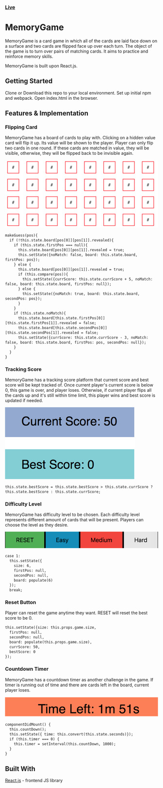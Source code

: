 ### [Live](http://www.dongjinxu.com/MemoryGame/)

# MemoryGame

MemoryGame is a card game in which all of the cards are laid face down on a surface and two cards are flipped face up over each turn. The object of the game is to turn over pairs of matching cards. It aims to practice and reinforce memory skills.

MemoryGame is built upon React.js.

## Getting Started
Clone or Download this repo to your local environment. Set up initial npm and webpack. Open index.html in the browser.

## Features & Implementation

### Flipping Card
MemoryGame has a board of cards to play with. Clicking on a hidden value card will flip it up. Its value will be shown to the player. Player can only flip two cards in one round. If these cards are matched in value, they will be visible, otherwise, they will be flipped back to be invisible again.

![board](images/board.png)

```
makeGuess(pos){
  if (!this.state.board[pos[0]][pos[1]].revealed){
    if (this.state.firstPos === null){
      this.state.board[pos[0]][pos[1]].revealed = true;
      this.setState({noMatch: false, board: this.state.board, firstPos: pos});
    } else {
      this.state.board[pos[0]][pos[1]].revealed = true;
      if (this.compare(pos)){
        this.setState({currScore: this.state.currScore + 5, noMatch: false, board: this.state.board, firstPos: null});
      } else {
        this.setState({noMatch: true, board: this.state.board, secondPos: pos});
      }
    }
    if (this.state.noMatch){
      this.state.board[this.state.firstPos[0]][this.state.firstPos[1]].revealed = false;
      this.state.board[this.state.secondPos[0]][this.state.secondPos[1]].revealed = false;
      this.setState({currScore: this.state.currScore - 3, noMatch: false, board: this.state.board, firstPos: pos, secondPos: null});
    }
  }
}
```

### Tracking Score
MemoryGame has a tracking score platform that current score and best score will be kept tracked of. Once current player's current score is below 0, this game is over, and player loses. Otherwise, if current player flips all the cards up and it's still within time limit, this player wins and best score is updated if needed.

![score](images/scoreboard.png)

```
this.state.bestScore = this.state.bestScore > this.state.currScore ? this.state.bestScore : this.state.currScore;

```
### Difficulty Level
MemoryGame has difficulty level to be chosen. Each difficulty level represents different amount of cards that will be present. Players can choose the level as they desire.

![Level](images/button.png)

```
case 1:
  this.setState({
    size: 6,
    firstPos: null,
    secondPos: null,
    board: populate(6)
  });
  break;
```

### Reset Button
Player can reset the game anytime they want. RESET will reset the best score to be 0.

```
this.setState({size: this.props.game.size,
  firstPos: null,
  secondPos: null,
  board: populate(this.props.game.size),
  currScore: 50,
  bestScore: 0
});
```

### Countdown Timer
MemoryGame has a countdown timer as another challenge in the game. If timer is running out of time and there are cards left in the board, current player loses.

![Timer](images/timer.png)

```
componentDidMount() {
  this.countDown();
  this.setState({ time: this.convert(this.state.seconds)});
  if (this.timer === 0) {
    this.timer = setInterval(this.countDown, 1000);
  }
}
```

## Built With
[React.js](https://reactjs.org/) - frontend JS library
